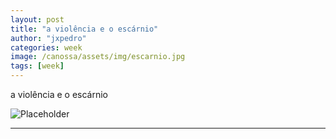 ```yaml
---
layout: post
title: "a violência e o escárnio"
author: "jxpedro"
categories: week
image: /canossa/assets/img/escarnio.jpg
tags: [week]
---
```


<p >a violência e o escárnio</p>

![Placeholder](/canossa/assets/img/escarnio.jpg)

<p></p>

<hr/>